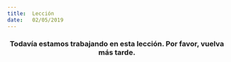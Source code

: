 ```yaml
---
title:  Lección
date:   02/05/2019
---
```


### <center>Todavía estamos trabajando en esta lección. Por favor, vuelva más tarde.</center>